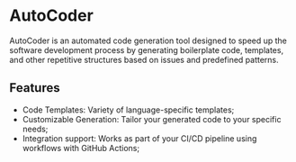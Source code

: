 # AutoCoder
AutoCoder is an automated code generation tool designed to speed up the software development process by generating boilerplate code, templates, and other repetitive structures based on issues and predefined patterns.

## Features
- Code Templates: Variety of language-specific templates; 
- Customizable Generation: Tailor your generated code to your specific needs;
- Integration support: Works as part of your CI/CD pipeline using workflows with GitHub Actions;
